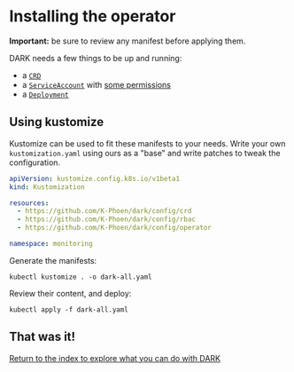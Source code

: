 # Installing the operator

**Important:** be sure to review any manifest before applying them.

DARK needs a few things to be up and running:
* a [`CRD`](../../config/crd)
* a [`ServiceAccount`](../../config/rbac/service_account.yaml) with [some permissions](../../config/rbac/role.yaml)
* a [`Deployment`](../../config/operator)

## Using kustomize

Kustomize can be used to fit these manifests to your needs.
Write your own `kustomization.yaml` using ours as a "base" and write patches to tweak the configuration.

```yaml
apiVersion: kustomize.config.k8s.io/v1beta1
kind: Kustomization

resources:
  - https://github.com/K-Phoen/dark/config/crd
  - https://github.com/K-Phoen/dark/config/rbac
  - https://github.com/K-Phoen/dark/config/operator

namespace: monitoring
```

Generate the manifests:

```
kubectl kustomize . -o dark-all.yaml
```

Review their content, and deploy:

```
kubectl apply -f dark-all.yaml
```

## That was it!

[Return to the index to explore what you can do with DARK](../index.md)